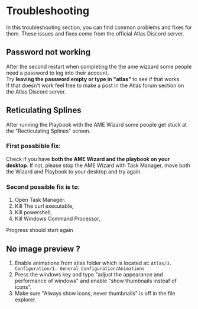 # Troubleshooting
In this troubleshooting section, you can find common problems and fixes for them. 
These issues and fixes come from the official Atlas Discord server. 

## Password not working
After the second restart when completing the the ame wizzard some people need a password to log into their account. <br />
Try **leaving the password empty or type in "atlas"** to see if that works. <br />
If that doesn't work feel free to make a post in the Atlas forum section on the Atlas Discord server.

## Reticulating Splines
After running the Playbook with the AME Wizard some people get stuck at the "Recticulating Splines" screen. <br/>
### First possbible fix:
Check if you have **both the AME Wizard and the playbook on your desktop**. If not, please stop the AME Wizard with Task Manager, move both the Wizard and Playbook to your desktop and try again.

### Second possible fix is to:

1. Open Task Manager.
2. Kill The curl executable,
3. Kill powershell,
4. Kill Windows Command Processor,

Progress should start again

## No image preview ?
1. Enable animations from atlas folder which is located at: `Atlas/3. Configuration/1. General Configuration/Animations`
2. Press the windows key and type "adjust the appearance and performance of windows" and enable "show thumbnails insteaf of icons".
3. Make sure "Always show icons, never thumbnails" is off in the file explorer.
